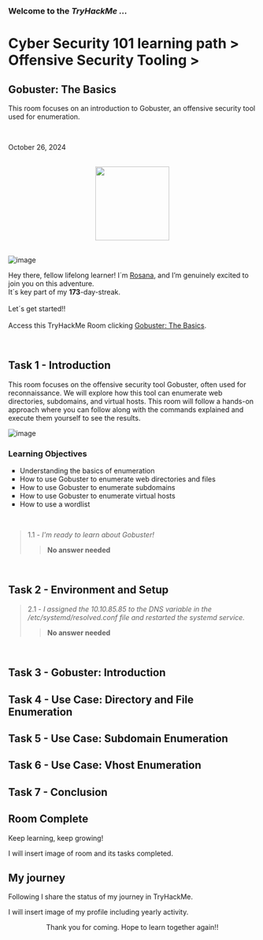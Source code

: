 <h3> Welcome to the <em>TryHackMe ...</em></h3>
<h1>Cyber Security 101 learning path > Offensive Security Tooling ></h1>
<h2>Gobuster: The Basics</h2>
<p>This room focuses on an introduction to Gobuster, an offensive security tool used for enumeration.</p><br>
<p>October 26, 2024<br></p><br>

<div style="display: flex; justify-content: center; align-items: center;">
    <img src="https://github.com/user-attachments/assets/e2a67dbb-62e2-420b-909d-e7ad2ae20837" width="150px" height="150px"/>
</div>
<br>

![image](https://github.com/user-attachments/assets/10997fe5-6a1f-4912-82f4-7b1b2fbfc5c0)

<p>Hey there, fellow lifelong learner! I´m <a href="https://www.linkedin.com/in/rosanafssantos/">Rosana</a>, and I’m genuinely excited to join you on this adventure.<br>
It´s key part of my <strong>173</strong>-day-streak.<br><br>
Let´s get started!!<br><br>
Access this TryHackMe Room clicking <a href="https://tryhackme.com/r/room/gobusterthebasics">Gobuster: The Basics</a>.</p><br>

<h2>Task 1 - Introduction</h2>
<p>This room focuses on the offensive security tool Gobuster, often used for reconnaissance. We will explore how this tool can enumerate web directories, subdomains, and virtual hosts. This room will follow a hands-on approach where you can follow along with the commands explained and execute them yourself to see the results.</p>

![image](https://github.com/user-attachments/assets/54016ab9-8a1b-4942-add5-7a897bd1d98e)

<h3>Learning Objectives</h3>
<ul style="list-style-type:square">
    <li>Understanding the basics of enumeration</li>
    <li>How to use Gobuster to enumerate web directories and files</li>
    <li>How to use Gobuster to enumerate subdomains</li>
    <li>How to use Gobuster to enumerate virtual hosts</li>
    <li>How to use a wordlist</li>
</ul></p>
<br>

> 1.1 - <em>I'm ready to learn about Gobuster!</em>
>> <strong>No answer needed</strong>
<p></p><br>

<h2>Task 2 - Environment and Setup</h2>

> 2.1 - <em>I assigned the 10.10.85.85 to the DNS variable in the /etc/systemd/resolved.conf file and restarted the systemd service.</em>
>> <strong>No answer needed</strong>
<p></p><br>

<h2>Task 3 - Gobuster: Introduction</h2>

<h2>Task 4 - Use Case: Directory and File Enumeration</h2>

<h2>Task 5 - Use Case: Subdomain Enumeration</h2>

<h2>Task 6 - Use Case: Vhost Enumeration</h2>

<h2>Task 7 - Conclusion</h2>

<h2>Room Complete</h2>
<p>Keep learning, keep growing!<br>

<p>I will insert image of room and its tasks completed.</p>

<h2>My journey</h2>
<p></p>Following I share the status of my journey in TryHackMe.</p>

<p>I will insert image of my profile including yearly activity.</p>

<p></p>

<p style="text-align: center;">Thank you for coming. Hope to learn together again!!</p>
